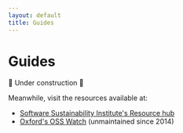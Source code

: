 ```yaml
---
layout: default
title: Guides
---
```


# Guides

🚧 Under construction 🚧

Meanwhile, visit the resources available at:

- [Software Sustainability Institute's Resource hub](https://www.software.ac.uk/resource-hub)
- [Oxford's OSS Watch](http://oss-watch.ac.uk/) (unmaintained since 2014)
